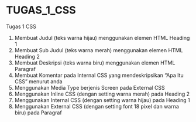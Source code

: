 # TUGAS_1_CSS
Tugas 1 CSS

1. Membuat Judul (teks warna hijau) menggunakan elemen HTML Heading 1
2. Membuat Sub Judul (teks warna merah) menggunakan elemen HTML Heading 2
3. Membuat Deskripsi (teks warna biru) menggunakan elemen HTML Paragraf
4. Membuat Komentar pada Internal CSS yang mendeskripsikan “Apa Itu CSS” menurut anda
5. Menggunakan Media Type berjenis Screen pada External CSS
6. Menggunakan Inline CSS (dengan setting warna merah) pada Heading 2
7. Menggunakan Internal CSS (dengan setting warna hijau) pada Heading 1
8. Menggunakan External CSS (dengan setting font 18 pixel dan warna biru) pada Paragraf
